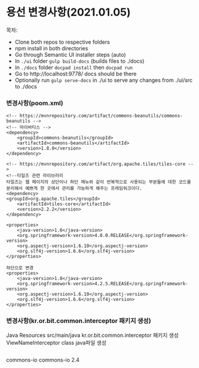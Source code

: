 # 용선 변경사항(2021.01.05)
목차:
* Clone both repos to respective folders
* npm install in both directories
* Go through Semantic UI installer steps (auto)
* In `./ui` folder `gulp build-docs` (builds files to ./docs)
* In `./docs` folder `docpad install` then `docpad run`
* Go to http://localhost:9778/ docs should be there
* Optionally run `gulp serve-docs` in ./ui to serve any changes from ./ui/src to ./docs

### 변경사항(poom.xml)
```
<!-- https://mvnrepository.com/artifact/commons-beanutils/commons-beanutils -->
<!-- 마이바티스 -->
<dependency>
	<groupId>commons-beanutils</groupId>
	<artifactId>commons-beanutils</artifactId>
	<version>1.8.0</version>
</dependency>

<!-- https://mvnrepository.com/artifact/org.apache.tiles/tiles-core -->
<!--타일즈 관련 라이브러리
타일즈는 웹 페이지의 상단이나 하단 메뉴와 같이 반복적으로 사용되는 부분들에 대한 코드를 분리해서 예쁘게 한 곳에서 관리를 가능하게 해주는 프레임워크이다.
<dependency>
<groupId>org.apache.tiles</groupId>
	<artifactId>tiles-core</artifactId>
	<version>2.2.2</version>
</dependency>
```
```
<properties>
	<java-version>1.6</java-version>
	<org.springframework-version>4.0.0.RELEASE</org.springframework-version>
	<org.aspectj-version>1.6.10</org.aspectj-version>
	<org.slf4j-version>1.6.6</org.slf4j-version>
</properties>

하단으로 변경
<properties>
	<java-version>1.8</java-version>
	<org.springframework-version>4.2.5.RELEASE</org.springframework-version>
	<org.aspectj-version>1.6.10</org.aspectj-version>
	<org.slf4j-version>1.6.6</org.slf4j-version>
</properties>
```


### 변경사항(kr.or.bit.common.interceptor 패키지 생성)
Java Resources
src/main/java
kr.or.bit.common.interceptor 패키지 생성
ViewNameInterceptor class java파일 생성
```

```

<!-- https://mvnrepository.com/artifact/commons-io/commons-io -->
<dependency>
    <groupId>commons-io</groupId>
    <artifactId>commons-io</artifactId>
    <version>2.4</version>
</dependency>

